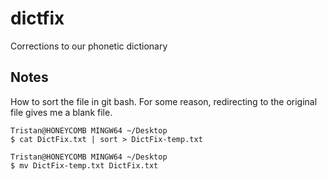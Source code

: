 # dictfix

Corrections to our phonetic dictionary


## Notes

How to sort the file in git bash. For some reason, redirecting to the 
original file gives me a blank file. 

```
Tristan@HONEYCOMB MINGW64 ~/Desktop
$ cat DictFix.txt | sort > DictFix-temp.txt

Tristan@HONEYCOMB MINGW64 ~/Desktop
$ mv DictFix-temp.txt DictFix.txt
```
